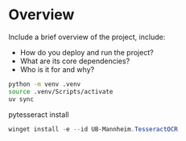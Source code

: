 # Overview

Include a brief overview of the project, include:

- How do you deploy and run the project?
- What are its core dependencies?
- Who is it for and why?

```bash
python -m venv .venv
source .venv/Scripts/activate
uv sync


```

pytesseract install

```powershell
winget install -e --id UB-Mannheim.TesseractOCR
```
